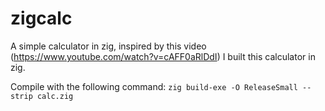 # zigcalc
A simple calculator in zig, 
inspired by this video (https://www.youtube.com/watch?v=cAFF0aRlDdI) I built this calculator in zig.

Compile with the following command: `zig build-exe -O ReleaseSmall --strip calc.zig`
